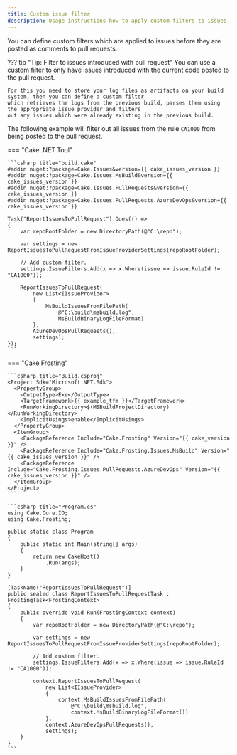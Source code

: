 ```yaml
---
title: Custom issue filter
description: Usage instructions how to apply custom filters to issues.
---
```


You can define custom filters which are applied to issues before they are posted as comments to pull requests.

??? tip "Tip: Filter to issues introduced with pull request"
    You can use a custom filter to only have issues introduced with the current code posted to the pull request.

    For this you need to store your log files as artifacts on your build system, then you can define a custom filter
    which retrieves the logs from the previous build, parses them using the appropriate issue provider and filters
    out any issues which were already existing in the previous build.

The following example will filter out all issues from the rule `CA1000` from being posted to the pull request.

=== "Cake .NET Tool"

    ```csharp title="build.cake"
    #addin nuget:?package=Cake.Issues&version={{ cake_issues_version }}
    #addin nuget:?package=Cake.Issues.MsBuild&version={{ cake_issues_version }}
    #addin nuget:?package=Cake.Issues.PullRequests&version={{ cake_issues_version }}
    #addin nuget:?package=Cake.Issues.PullRequests.AzureDevOps&version={{ cake_issues_version }}    

    Task("ReportIssuesToPullRequest").Does(() =>
    {
        var repoRootFolder = new DirectoryPath(@"C:\repo");    

        var settings = new ReportIssuesToPullRequestFromIssueProviderSettings(repoRootFolder);    

        // Add custom filter.
        settings.IssueFilters.Add(x => x.Where(issue => issue.RuleId != "CA1000"));    

        ReportIssuesToPullRequest(
            new List<IIssueProvider>
            {
                MsBuildIssuesFromFilePath(
                    @"C:\build\msbuild.log",
                    MsBuildBinaryLogFileFormat)
            },
            AzureDevOpsPullRequests(),
            settings);
    });
    ```

=== "Cake Frosting"

    ```csharp title="Build.csproj"
    <Project Sdk="Microsoft.NET.Sdk">
      <PropertyGroup>
        <OutputType>Exe</OutputType>
        <TargetFramework>{{ example_tfm }}</TargetFramework>
        <RunWorkingDirectory>$(MSBuildProjectDirectory)</RunWorkingDirectory>
        <ImplicitUsings>enable</ImplicitUsings>
      </PropertyGroup>
      <ItemGroup>
        <PackageReference Include="Cake.Frosting" Version="{{ cake_version }}" />
        <PackageReference Include="Cake.Frosting.Issues.MsBuild" Version="{{ cake_issues_version }}" />
        <PackageReference Include="Cake.Frosting.Issues.PullRequests.AzureDevOps" Version="{{ cake_issues_version }}" />
      </ItemGroup>
    </Project>
    ```

    ```csharp title="Program.cs"
    using Cake.Core.IO;
    using Cake.Frosting;

    public static class Program
    {
        public static int Main(string[] args)
        {
            return new CakeHost()
                .Run(args);
        }
    }

    [TaskName("ReportIssuesToPullRequest")]
    public sealed class ReportIssuesToPullRequestTask : FrostingTask<FrostingContext>
    {
        public override void Run(FrostingContext context)
        {
            var repoRootFolder = new DirectoryPath(@"C:\repo");        

            var settings = new ReportIssuesToPullRequestFromIssueProviderSettings(repoRootFolder);        

            // Add custom filter.
            settings.IssueFilters.Add(x => x.Where(issue => issue.RuleId != "CA1000"));        

            context.ReportIssuesToPullRequest(
                new List<IIssueProvider>
                {
                    context.MsBuildIssuesFromFilePath(
                        @"C:\build\msbuild.log",
                        context.MsBuildBinaryLogFileFormat())
                },
                context.AzureDevOpsPullRequests(),
                settings);
        }
    }
    ```

